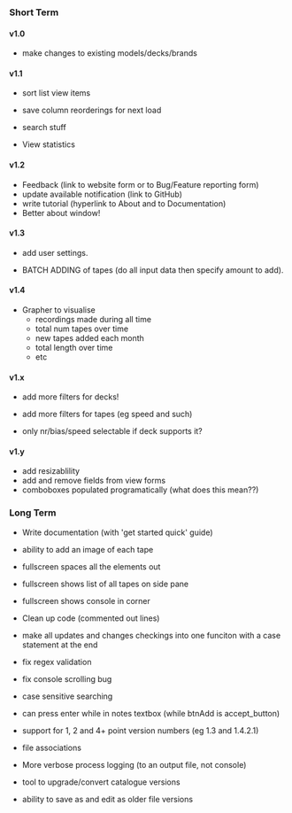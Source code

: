 ### Short Term


#### v1.0

- make changes to existing models/decks/brands



#### v1.1

- sort list view items
- save column reorderings for next load

- search stuff

- View statistics


#### v1.2

- Feedback (link to website form or to Bug/Feature reporting form)
- update available notification (link to GitHub)
- write tutorial (hyperlink to About and to Documentation)
- Better about window!



#### v1.3

- add user settings.

- BATCH ADDING of tapes (do all input data then specify amount to add).



#### v1.4

- Grapher to visualise
  - recordings made during all time
  - total num tapes over time
  - new tapes added each month
  - total length over time
  - etc
 
 
 
#### v1.x

- add more filters for decks!
- add more filters for tapes (eg speed and such)

- only nr/bias/speed selectable if deck supports it?



#### v1.y

- add resizablility
- add and remove fields from view forms
- comboboxes populated programatically (what does this mean??)



### Long Term

- Write documentation (with 'get started quick' guide)



- ability to add an image of each tape



- fullscreen spaces all the elements out
- fullscreen shows list of all tapes on side pane
- fullscreen shows console in corner



- Clean up code (commented out lines)

- make all updates and changes checkings into one funciton with a case statement at the end



- fix regex validation
- fix console scrolling bug
- case sensitive searching
- can press enter while in notes textbox (while btnAdd is accept_button)



- support for 1, 2 and 4+ point version numbers (eg 1.3 and 1.4.2.1)



- file associations
- More verbose process logging (to an output file, not console)

- tool to upgrade/convert catalogue versions
- ability to save as and edit as older file versions